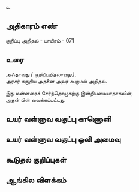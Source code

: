 உ


## அதிகாரம் எண்

குறிப்பு அறிதல் - பாயிரம் - 071 	
## உரை

அஃதாவது _( குறிப்பறிதலாவது )_,  
அரசர் கருதிய அதனை அவர் கூறாமல் அறிதல். 

இது மன்னரைச் சேர்ந்தொழுகற்கு இன்றியமையாதாகலின்,  
அதன் பின் வைக்கப்பட்டது.

## உயர் வள்ளுவ வகுப்பு காணொளி


## உயர் வள்ளுவ வகுப்பு ஒலி அமைவு 


## கூடுதல் குறிப்புகள்


## ஆங்கில விளக்கம்


